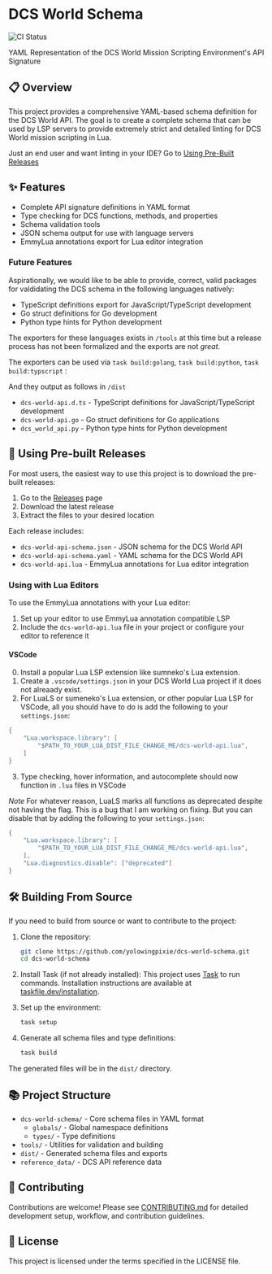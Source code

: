 # DCS World Schema

![CI Status](https://github.com/yolowingpixie/dcs-world-schema/actions/workflows/ci.yml/badge.svg)

YAML Representation of the DCS World Mission Scripting Environment's API Signature

## 📋 Overview

This project provides a comprehensive YAML-based schema definition for the DCS World API. The goal is to create a complete schema that can be used by LSP servers to provide extremely strict and detailed linting for DCS World mission scripting in Lua.

Just an end user and want linting in your IDE? Go to [Using Pre-Built Releases](https://github.com/YoloWingPixie/dcs-world-schema/tree/main?tab=readme-ov-file#-using-pre-built-releases)

## ✨ Features

- Complete API signature definitions in YAML format
- Type checking for DCS functions, methods, and properties
- Schema validation tools
- JSON schema output for use with language servers
- EmmyLua annotations export for Lua editor integration


### Future Features
Aspirationally, we would like to be able to provide, correct, valid packages for valdidating the DCS schema in the following languages natively:
- TypeScript definitions export for JavaScript/TypeScript development
- Go struct definitions for Go development
- Python type hints for Python development

The exporters for these languages exists in `/tools` at this time but a release process has not been formalized and the exports are not *great*.

The exporters can be used via `task build:golang`, `task build:python`, `task build:typscript` :

And they output as follows in `/dist`

- `dcs-world-api.d.ts` - TypeScript definitions for JavaScript/TypeScript development
- `dcs-world-api.go` - Go struct definitions for Go applications
- `dcs_world_api.py` - Python type hints for Python development


## 🚀 Using Pre-built Releases

For most users, the easiest way to use this project is to download the pre-built releases:

1. Go to the [Releases](https://github.com/yolowingpixie/dcs-world-schema/releases) page
2. Download the latest release
3. Extract the files to your desired location

Each release includes:
- `dcs-world-api-schema.json` - JSON schema for the DCS World API
- `dcs-world-api-schema.yaml` - YAML schema for the DCS World API
- `dcs-world-api.lua` - EmmyLua annotations for Lua editor integration

### Using with Lua Editors

To use the EmmyLua annotations with your Lua editor:
1. Set up your editor to use EmmyLua annotation compatible LSP
2. Include the `dcs-world-api.lua` file in your project or configure your editor to reference it

#### VSCode
0. Install a popular Lua LSP extension like sumneko's Lua extension.
1. Create a `.vscode/settings.json` in your DCS World Lua project if it does not alreaady exist.
2. For LuaLS or sumeneko's Lua extension, or other popular Lua LSP for VSCode, all you should have to do is add the following to your `settings.json`:

```lua
{
    "Lua.workspace.library": [
        "$PATH_TO_YOUR_LUA_DIST_FILE_CHANGE_ME/dcs-world-api.lua",
    ]
}
```
3. Type checking, hover information, and autocomplete should now function in `.lua` files in VSCode

*Note*
For whatever reason, LuaLS marks all functions as deprecated despite not having the flag. This is a bug that I am working on fixing.
But you can disable that by adding the following to your `settings.json`:

```lua
{
    "Lua.workspace.library": [
        "$PATH_TO_YOUR_LUA_DIST_FILE_CHANGE_ME/dcs-world-api.lua",
    ],
    "Lua.diagnostics.disable": ["deprecated"]
}
```


## 🛠️ Building From Source

If you need to build from source or want to contribute to the project:

1. Clone the repository:
   ```bash
   git clone https://github.com/yolowingpixie/dcs-world-schema.git
   cd dcs-world-schema
   ```

2. Install Task (if not already installed):
   This project uses [Task](https://taskfile.dev/) to run commands. Installation instructions are available at [taskfile.dev/installation](https://taskfile.dev/installation/).

3. Set up the environment:
   ```bash
   task setup
   ```

4. Generate all schema files and type definitions:
   ```bash
   task build
   ```

The generated files will be in the `dist/` directory.

## 📚 Project Structure

- `dcs-world-schema/` - Core schema files in YAML format
  - `globals/` - Global namespace definitions
  - `types/` - Type definitions
- `tools/` - Utilities for validation and building
- `dist/` - Generated schema files and exports
- `reference_data/` - DCS API reference data

## 🤝 Contributing

Contributions are welcome! Please see [CONTRIBUTING.md](CONTRIBUTING.md) for detailed development setup, workflow, and contribution guidelines.

## 📄 License

This project is licensed under the terms specified in the LICENSE file.
